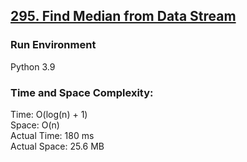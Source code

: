 ## [295. Find Median from Data Stream](https://leetcode.com/problems/find-median-from-data-stream/)

### Run Environment
Python 3.9

### Time and Space Complexity:
Time: O(log(n) + 1)  
Space: O(n)  
Actual Time: 180 ms  
Actual Space: 25.6 MB
